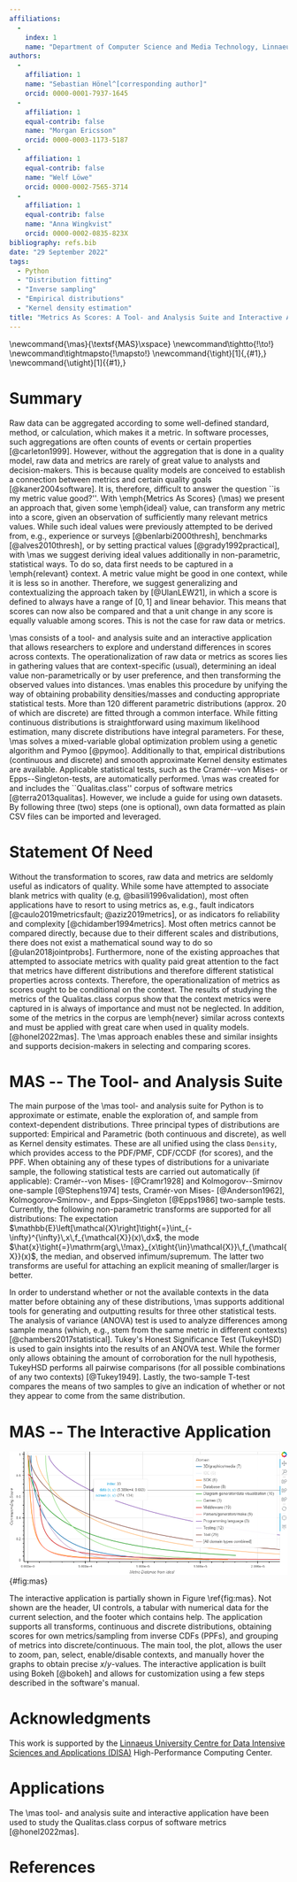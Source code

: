 ```yaml
---
affiliations: 
  - 
    index: 1
    name: "Department of Computer Science and Media Technology, Linnaeus University, Sweden"
authors: 
  - 
    affiliation: 1
    name: "Sebastian Hönel^[corresponding author]"
    orcid: 0000-0001-7937-1645
  - 
    affiliation: 1
    equal-contrib: false
    name: "Morgan Ericsson"
    orcid: 0000-0003-1173-5187
  - 
    affiliation: 1
    equal-contrib: false
    name: "Welf Löwe"
    orcid: 0000-0002-7565-3714
  - 
    affiliation: 1
    equal-contrib: false
    name: "Anna Wingkvist"
    orcid: 0000-0002-0835-823X
bibliography: refs.bib
date: "29 September 2022"
tags: 
  - Python
  - "Distribution fitting"
  - "Inverse sampling"
  - "Empirical distributions"
  - "Kernel density estimation"
title: "Metrics As Scores: A Tool- and Analysis Suite and Interactive Application for Exploring Context-Dependent Distributions"
---
```



\newcommand{\mas}{\textsf{MAS}\xspace}
\newcommand\tightto{\!\to\!}
\newcommand\tightmapsto{\!\mapsto\!}
\newcommand{\tight}[1]{\,{#1}\,}
\newcommand{\utight}[1]{{#1}\,}


# Summary
<!-- A summary describing the high-level functionality and purpose of the software for a diverse, non-specialist audience. -->
<!-- Mention (if applicable) a representative set of past or ongoing research projects using the software and recent scholarly publications enabled by it. -->

<!-- Short introduction into the problem, then -->
Raw data can be aggregated according to some well-defined standard, method, or calculation, which makes it a metric.
In software processes, such aggregations are often counts of events or certain properties [@carleton1999].
However, without the aggregation that is done in a quality model, raw data and metrics are rarely of great value to analysts and decision-makers. This is because quality models are conceived to establish a connection between metrics and certain quality goals [@kaner2004software].
It is, therefore, difficult to answer the question ``is my metric value good?''.
With \emph{Metrics As Scores} (\mas) we present an approach that, given some \emph{ideal} value, can transform any metric into a score, given an observation of sufficiently many relevant metrics values.
While such ideal values were previously attempted to be derived from, e.g., experience or surveys [@benlarbi2000thresh], benchmarks [@alves2010thresh], or by setting practical values [@grady1992practical], with \mas we suggest deriving ideal values additionally in non-parametric, statistical ways.
To do so, data first needs to be captured in a \emph{relevant} context. A metric value might be good in one context, while it is less so in another.
Therefore, we suggest generalizing and contextualizing the approach taken by [@UlanLEW21], in which a score is defined to always have a range of $[0,1]$ and linear behavior.
This means that scores can now also be compared and that a unit change in any score is equally valuable among scores.
This is not the case for raw data or metrics.


\mas consists of a tool- and analysis suite and an interactive application that allows researchers to explore and understand differences in scores across contexts.
The operationalization of raw data or metrics as scores lies in gathering values that are context-specific (usual), determining an ideal value non-parametrically or by user preference, and then transforming the observed values into distances.
\mas enables this procedure by unifying the way of obtaining probability densities/masses and conducting appropriate statistical tests.
More than $120$ different parametric distributions (approx. $20$ of which are discrete) are fitted through a common interface.
While fitting continuous distributions is straightforward using maximum likelihood estimation, many discrete distributions have integral parameters. For these, \mas solves a mixed-variable global optimization problem using a genetic algorithm and Pymoo [@pymoo].
Additionally to that, empirical distributions (continuous and discrete) and smooth approximate Kernel density estimates are available. Applicable statistical tests, such as the Cramér--von Mises- or Epps--Singleton-tests, are automatically performed.
\mas was created for and includes the ``Qualitas.class'' corpus of software metrics [@terra2013qualitas].
However, we include a guide for using own datasets. By following three (two) steps (one is optional), own data formatted as plain CSV files can be imported and leveraged.



# Statement Of Need
<!-- A Statement of need section that clearly illustrates the research purpose of the software and places it in the context of related work. -->
Without the transformation to scores, raw data and metrics are seldomly useful as indicators of quality.
While some have attempted to associate blank metrics with quality (e.g, @basili1996validation), most often applications have to resort to using metrics as, e.g., fault indicators [@caulo2019metricsfault; @aziz2019metrics], or as indicators fo reliability and complexity [@chidamber1994metrics].
Most often metrics cannot be compared directly, because due to their different scales and distributions, there does not exist a mathematical sound way to do so [@ulan2018jointprobs].
Furthermore, none of the existing approaches that attempted to associate metrics with quality paid great attention to the fact that metrics have different distributions and therefore different statistical properties across contexts.
Therefore, the operationalization of metrics as scores ought to be conditional on the context.
The results of studying the metrics of the Qualitas.class corpus show that the context metrics were captured in is always of importance and must not be neglected.
In addition, some of the metrics in the corpus are \emph{never} similar across contexts and must be applied with great care when used in quality models. [@honel2022mas].
The \mas approach enables these and similar insights and supports decision-makers in selecting and comparing scores.


# MAS -- The Tool- and Analysis Suite
<!-- Here, we go into detail about distribution fitting and statistical tests. -->
The main purpose of the \mas tool- and analysis suite for Python is to approximate or estimate, enable the exploration of, and sample from context-dependent distributions.
Three principal types of distributions are supported: Empirical and Parametric (both continuous and discrete), as well as Kernel density estimates.
These are all unified using the class `Density`, which provides access to the PDF/PMF, CDF/CCDF (for scores), and the PPF.
When obtaining any of these types of distributions for a univariate sample, the following statistical tests are carried out automatically (if applicable): Cramér--von Mises- [@Cramr1928] and Kolmogorov--Smirnov one-sample [@Stephens1974] tests, Cramér-von Mises- [@Anderson1962], Kolmogorov–Smirnov-, and Epps–Singleton [@Epps1986] two-sample tests.
Currently, the following non-parametric transforms are supported for all distributions: The expectation $\mathbb{E}\left[\mathcal{X}\right]\tight{=}\int_{-\infty}^{\infty}\,x\,f_{\mathcal{X}}(x)\,dx$, the mode $\hat{x}\tight{=}\mathrm{arg\,\!max}_{x\tight{\in}\mathcal{X}}\,f_{\mathcal{X}}(x)$, the median, and observed infimum/supremum.
The latter two transforms are useful for attaching an explicit meaning of smaller/larger is better.

In order to understand whether or not the available contexts in the data matter before obtaining any of these distributions, \mas supports additional tools for generating and outputting results for three other statistical tests.
The analysis of variance (ANOVA) test is used to analyze differences among sample means (which, e.g., stem from the same metric in different contexts) [@chambers2017statistical].
Tukey's Honest Significance Test (TukeyHSD) is used to gain insights into the results of an ANOVA test. While the former only allows obtaining the amount of corroboration for the null hypothesis, TukeyHSD performs all pairwise comparisons (for all possible combinations of any two contexts) [@Tukey1949].
Lastly, the two-sample T-test compares the means of two samples to give an indication of whether or not they appear to come from the same distribution.



# MAS -- The Interactive Application
<!-- Here, we will introduce the actual application. Also, the application hosted under https://metrics-as-scores.ml/ is *an* actual application of the QCC. -->

![Main plot area of the application ``Metrics As Scores''. Using the Qualitas.class corpus, metrics values of own applications can be scored against the corpus' domains. Shown are the CCDFs (scores) of the fitted parametric distributions for the metric TLOC transformed using the infimum (per domain). Available online: <https://metrics-as-scores.ml/>.](MAS.png){#fig:mas}

The interactive application is partially shown in Figure \ref{fig:mas}. Not shown are the header, UI controls, a tabular with numerical data for the current selection, and the footer which contains help.
The application supports all transforms, continuous and discrete distributions, obtaining scores for own metrics/sampling from inverse CDFs (PPFs), and grouping of metrics into discrete/continuous.
The main tool, the plot, allows the user to zoom, pan, select, enable/disable contexts, and manually hover the graphs to obtain precise $x$/$y$-values.
The interactive application is built using Bokeh [@bokeh] and allows for customization using a few steps described in the software's manual.




<!-- # Related Work
<!-- We will not have this section unless otherwise requested, because the text is already richely interspersed with references where appropriate. -->
<!-- A list of key references, including to other software addressing related needs. Note that the references should include full names of venues, e.g., journals and conferences, not abbreviations only understood in the context of a specific discipline. -->


# Acknowledgments
<!-- Acknowledgement of any financial support. -->
This work is supported by the [Linnaeus University Centre for Data Intensive Sciences and Applications (DISA)](https://lnu.se/forskning/sok-forskning/linnaeus-university-centre-for-data-intensive-sciences-and-applications) High-Performance Computing Center.


# Applications

The \mas tool- and analysis suite and interactive application have been used to study the Qualitas.class corpus of software metrics [@honel2022mas].



# References